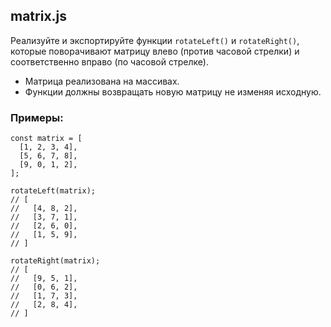 ## matrix.js

Реализуйте и экспортируйте функции `rotateLeft()` и `rotateRight()`, которые поворачивают матрицу влево (против часовой стрелки) и соответственно вправо (по часовой стрелке).

- Матрица реализована на массивах.
- Функции должны возвращать новую матрицу не изменяя исходную.

### Примеры:

```
const matrix = [
  [1, 2, 3, 4],
  [5, 6, 7, 8],
  [9, 0, 1, 2],
];

rotateLeft(matrix);
// [
//   [4, 8, 2],
//   [3, 7, 1],
//   [2, 6, 0],
//   [1, 5, 9],
// ]

rotateRight(matrix);
// [
//   [9, 5, 1],
//   [0, 6, 2],
//   [1, 7, 3],
//   [2, 8, 4],
// ]
```
